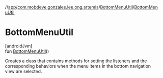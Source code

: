 //[app](../../../index.md)/[com.mobdeve.gonzales.lee.ong.artemis](../index.md)/[BottomMenuUtil](index.md)/[BottomMenuUtil](-bottom-menu-util.md)

# BottomMenuUtil

[androidJvm]\
fun [BottomMenuUtil](-bottom-menu-util.md)()

Creates a class that contains methods for setting the listeners and the corresponding behaviors when the menu items in the bottom navigation view are selected.
